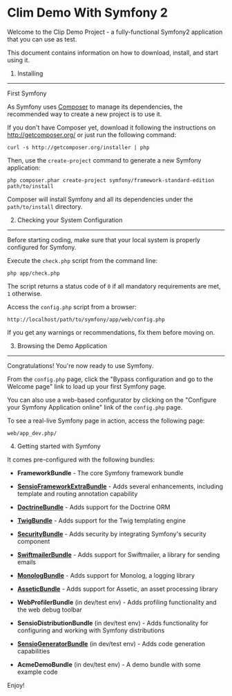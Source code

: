 Clim Demo With Symfony 2 
=====================

Welcome to the Clip Demo Project - a fully-functional Symfony2
application that you can use as test.

This document contains information on how to download, install, and start
using it. 

1) Installing
------------

First Symfony 

As Symfony uses [Composer][1] to manage its dependencies, the recommended way
to create a new project is to use it.

If you don't have Composer yet, download it following the instructions on
http://getcomposer.org/ or just run the following command:

    curl -s http://getcomposer.org/installer | php

Then, use the `create-project` command to generate a new Symfony application:

    php composer.phar create-project symfony/framework-standard-edition path/to/install

Composer will install Symfony and all its dependencies under the
`path/to/install` directory.


2) Checking your System Configuration
-----------------------------------

Before starting coding, make sure that your local system is properly
configured for Symfony.

Execute the `check.php` script from the command line:

    php app/check.php

The script returns a status code of `0` if all mandatory requirements are met,
`1` otherwise.

Access the `config.php` script from a browser:

    http://localhost/path/to/symfony/app/web/config.php

If you get any warnings or recommendations, fix them before moving on.

3) Browsing the Demo Application
--------------------------------

Congratulations! You're now ready to use Symfony.

From the `config.php` page, click the "Bypass configuration and go to the
Welcome page" link to load up your first Symfony page.

You can also use a web-based configurator by clicking on the "Configure your
Symfony Application online" link of the `config.php` page.

To see a real-live Symfony page in action, access the following page:

    web/app_dev.php/

4) Getting started with Symfony


It comes pre-configured with the following bundles:

  * **FrameworkBundle** - The core Symfony framework bundle

  * [**SensioFrameworkExtraBundle**][2] - Adds several enhancements, including
    template and routing annotation capability

  * [**DoctrineBundle**][3] - Adds support for the Doctrine ORM

  * [**TwigBundle**][4] - Adds support for the Twig templating engine

  * [**SecurityBundle**][5] - Adds security by integrating Symfony's security
    component

  * [**SwiftmailerBundle**][6] - Adds support for Swiftmailer, a library for
    sending emails

  * [**MonologBundle**][7] - Adds support for Monolog, a logging library

  * [**AsseticBundle**][8] - Adds support for Assetic, an asset processing
    library

  * **WebProfilerBundle** (in dev/test env) - Adds profiling functionality and
    the web debug toolbar

  * **SensioDistributionBundle** (in dev/test env) - Adds functionality for
    configuring and working with Symfony distributions

  * [**SensioGeneratorBundle**][9] (in dev/test env) - Adds code generation
    capabilities

  * **AcmeDemoBundle** (in dev/test env) - A demo bundle with some example
    code


Enjoy!

[1]:  http://getcomposer.org/
[2]:  http://symfony.com/doc/2.3/bundles/SensioFrameworkExtraBundle/index.html
[3]:  http://symfony.com/doc/2.3/book/doctrine.html
[4]:  http://symfony.com/doc/2.3/book/templating.html
[5]:  http://symfony.com/doc/2.3/book/security.html
[6]: http://symfony.com/doc/2.3/cookbook/email.html
[7]: http://symfony.com/doc/2.3/cookbook/logging/monolog.html
[8]: http://symfony.com/doc/2.3/cookbook/assetic/asset_management.html
[9]: http://symfony.com/doc/2.3/bundles/SensioGeneratorBundle/index.html
